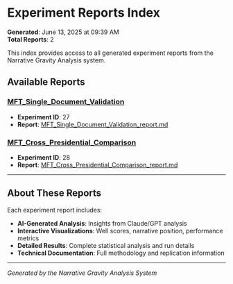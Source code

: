 # Experiment Reports Index

**Generated**: June 13, 2025 at 09:39 AM  
**Total Reports**: 2

This index provides access to all generated experiment reports from the Narrative Gravity Analysis system.

## Available Reports

### [MFT_Single_Document_Validation](experiment_27_20250613/MFT_Single_Document_Validation_report.md)
- **Experiment ID**: 27
- **Report**: [MFT_Single_Document_Validation_report.md](experiment_27_20250613/MFT_Single_Document_Validation_report.md)

### [MFT_Cross_Presidential_Comparison](experiment_28_20250613/MFT_Cross_Presidential_Comparison_report.md)
- **Experiment ID**: 28
- **Report**: [MFT_Cross_Presidential_Comparison_report.md](experiment_28_20250613/MFT_Cross_Presidential_Comparison_report.md)


---

## About These Reports

Each experiment report includes:
- **AI-Generated Analysis**: Insights from Claude/GPT analysis
- **Interactive Visualizations**: Well scores, narrative position, performance metrics
- **Detailed Results**: Complete statistical analysis and run details
- **Technical Documentation**: Full methodology and replication information

---

*Generated by the Narrative Gravity Analysis System*
